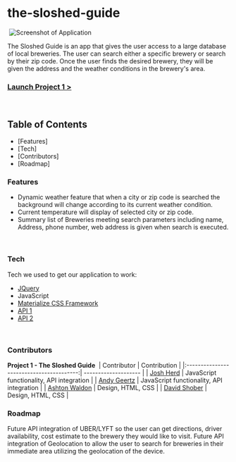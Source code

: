 # the-sloshed-guide
​
![Screenshot of Application](https://via.placeholder.com/680x340/999999/efefef/?text=Screenshot)
​

The Sloshed Guide is an app that gives the user access to a large database of local breweries. 
The user can search either a specific brewery or search by their zip code.
Once the user finds the desired brewery, they will be given the address and the weather conditions in the brewery's area.
​
### [Launch Project 1 >]( https://ashtonwalden34.github.io/the-sloshed-guide/)
​
## Table of Contents
- [Features]
- [Tech]
- [Contributors]
- [Roadmap]


### Features
- Dynamic weather feature that when a city or zip code is searched the background will change according to its current weather condition.
- Current temperature will display of selected city or zip code.
- Summary list of Breweries meeting search parameters including name, Address, phone number, web address is given when search is executed.

​
### Tech
Tech we used to get our application to work:
​
- [JQuery](https://jquery.com/)
- JavaScript
- [Materialize CSS Framework](https://materializecss.com/getting-started.html)
- [API 1](https://www.openbrewerydb.org/)
- [API 2](https://openweathermap.org/api)

​
### Contributors

**Project 1 - The Sloshed Guide**
​
| Contributor                              | Contribution         |
|:----------------------------------------:| -------------------- | 
| [Josh Herd](https://github.com/jherd801) | JavaScript functionality, API integration |
| [Andy Geertz](https://github.com/geertza)  | JavaScript functionality, API integration   |
| [Ashton Waldon](https://github.com/ashtonwalden34) | Design, HTML, CSS   |
| [David Shober](https://github.com/Shobes1421) | Design, HTML, CSS   |
​
### Roadmap 
Future API integration of UBER/LYFT so the user can get directions, driver availability, cost estimate to the brewery they would like to visit.
Future API integration of Geolocation to allow the user to search for breweries in their immediate area utilizing the geolocation of the device.
